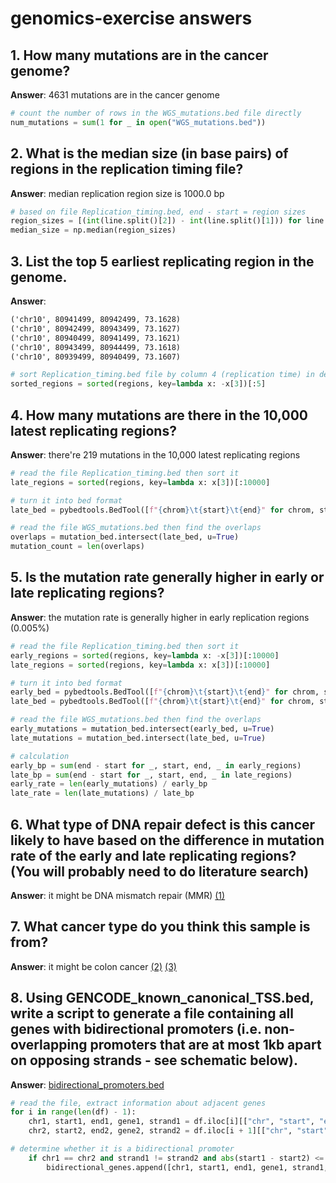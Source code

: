 # genomics-exercise answers


## 1. How many mutations are in the cancer genome?
**Answer**: 4631 mutations are in the cancer genome  
```python
# count the number of rows in the WGS_mutations.bed file directly 
num_mutations = sum(1 for _ in open("WGS_mutations.bed"))
```

## 2. What is the median size (in base pairs) of regions in the replication timing file?
**Answer**: median replication region size is 1000.0 bp  
```python
# based on file Replication_timing.bed, end - start = region sizes
region_sizes = [(int(line.split()[2]) - int(line.split()[1])) for line in open("Replication_timing.bed")]
median_size = np.median(region_sizes)
```

## 3. List the top 5 earliest replicating region in the genome.
**Answer**: 
```txt
('chr10', 80941499, 80942499, 73.1628)
('chr10', 80942499, 80943499, 73.1627)
('chr10', 80940499, 80941499, 73.1621)
('chr10', 80943499, 80944499, 73.1618)
('chr10', 80939499, 80940499, 73.1607)
```
```python
# sort Replication_timing.bed file by column 4 (replication time) in descending order, take the first 5 rows  
sorted_regions = sorted(regions, key=lambda x: -x[3])[:5]
```

## 4. How many mutations are there in the 10,000 latest replicating regions?
**Answer**: there're 219 mutations in the 10,000 latest replicating regions
```python
# read the file Replication_timing.bed then sort it
late_regions = sorted(regions, key=lambda x: x[3])[:10000]

# turn it into bed format
late_bed = pybedtools.BedTool([f"{chrom}\t{start}\t{end}" for chrom, start, end, _ in late_regions])

# read the file WGS_mutations.bed then find the overlaps
overlaps = mutation_bed.intersect(late_bed, u=True)
mutation_count = len(overlaps)
```

## 5. Is the mutation rate generally higher in early or late replicating regions?
**Answer**: the mutation rate is generally higher in early replication regions (0.005%)
```python
# read the file Replication_timing.bed then sort it 
early_regions = sorted(regions, key=lambda x: -x[3])[:10000] 
late_regions = sorted(regions, key=lambda x: x[3])[:10000]

# turn it into bed format
early_bed = pybedtools.BedTool([f"{chrom}\t{start}\t{end}" for chrom, start, end, _ in early_regions])
late_bed = pybedtools.BedTool([f"{chrom}\t{start}\t{end}" for chrom, start, end, _ in late_regions])

# read the file WGS_mutations.bed then find the overlaps
early_mutations = mutation_bed.intersect(early_bed, u=True)
late_mutations = mutation_bed.intersect(late_bed, u=True)

# calculation
early_bp = sum(end - start for _, start, end, _ in early_regions)
late_bp = sum(end - start for _, start, end, _ in late_regions)
early_rate = len(early_mutations) / early_bp
late_rate = len(late_mutations) / late_bp
```

## 6. What type of DNA repair defect is this cancer likely to have based on the difference in mutation rate of the early and late replicating regions? (You will probably need to do literature search)
**Answer**: it might be DNA mismatch repair (MMR) <a target="_blank" href="https://doi.org/10.1038/nature14173">(1)</a>

## 7. What cancer type do you think this sample is from?
**Answer**: it might be colon cancer <a target="_blank" href="https://doi.org/10.1016/j.cell.2017.01.002">(2)</a> <a target="_blank" href="https://www.cancer.gov/publications/dictionaries/cancer-terms/def/mismatch-repair-deficiency">(3)</a>

## 8. Using GENCODE_known_canonical_TSS.bed, write a script to generate a file containing all genes with bidirectional promoters (i.e. non-overlapping promoters that are at most 1kb apart on opposing strands - see schematic below).
**Answer**: <a target="_blank" href="https://github.com/HXiangru/genomics-exercise/blob/main/bidirectional_promoters.bed">bidirectional_promoters.bed</a>
```python
# read the file, extract information about adjacent genes
for i in range(len(df) - 1):
    chr1, start1, end1, gene1, strand1 = df.iloc[i][["chr", "start", "end", "gene", "strand"]]
    chr2, start2, end2, gene2, strand2 = df.iloc[i + 1][["chr", "start", "end", "gene", "strand"]]

# determine whether it is a bidirectional promoter
    if chr1 == chr2 and strand1 != strand2 and abs(start1 - start2) <= 1000:
        bidirectional_genes.append([chr1, start1, end1, gene1, strand1, start2, end2, gene2, strand2])
```
